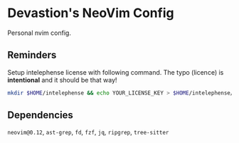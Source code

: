 # Devastion's NeoVim Config

Personal nvim config.

## Reminders

Setup intelephense license with following command. The typo (licence) is **intentional** and it should be that way!

```sh
mkdir $HOME/intelephense && echo YOUR_LICENSE_KEY > $HOME/intelephense/licence.txt
```

## Dependencies

`neovim@0.12`, `ast-grep`, `fd`, `fzf`, `jq`, `ripgrep`, `tree-sitter`
